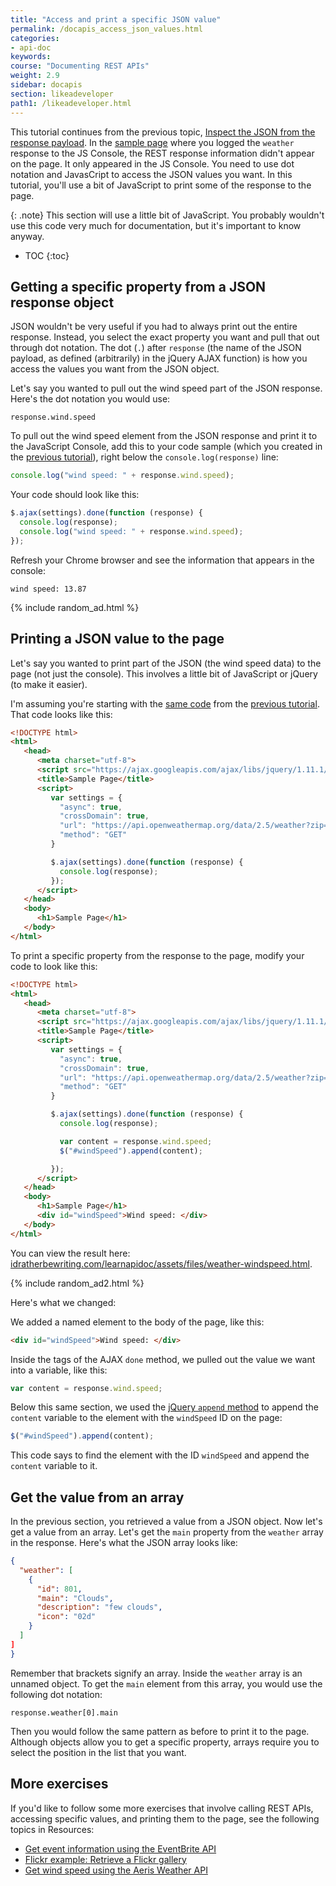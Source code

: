 ```yaml
---
title: "Access and print a specific JSON value"
permalink: /docapis_access_json_values.html
categories:
- api-doc
keywords:
course: "Documenting REST APIs"
weight: 2.9
sidebar: docapis
section: likeadeveloper
path1: /likeadeveloper.html
---
```


This tutorial continues from the previous topic, [Inspect the JSON from the response payload](docapis_json_console.html). In the [sample page](https://idratherbewriting.com/learnapidoc/assets/files/weatherdata-plain.html) where you logged the `weather` response to the JS Console, the REST response information didn't appear on the page. It only appeared in the JS Console. You need to use dot notation and JavasCript to access the JSON values you want. In this tutorial, you'll use a bit of JavaScript to print some of the response to the page.

{: .note}
This section will use a little bit of JavaScript. You probably wouldn't use this code very much for documentation, but it's important to know anyway.

* TOC
{:toc}

## Getting a specific property from a JSON response object

JSON wouldn't be very useful if you had to always print out the entire response. Instead, you select the exact property you want and pull that out through dot notation. The dot (`.`) after `response` (the name of the JSON payload, as defined (arbitrarily) in the jQuery AJAX function) is how you access the values you want from the JSON object.

Let's say you wanted to pull out the wind speed part of the JSON response. Here's the dot notation you would use:

```
response.wind.speed
```

To pull out the wind speed element from the JSON response and print it to the JavaScript Console, add this to your code sample (which you created in the [previous tutorial](docapis_analyze_json.html)), right below the `console.log(response)` line:

```js
console.log("wind speed: " + response.wind.speed);
```

Your code should look like this:

```js
$.ajax(settings).done(function (response) {
  console.log(response);
  console.log("wind speed: " + response.wind.speed);
});
```

Refresh your Chrome browser and see the information that appears in the console:

```
wind speed: 13.87
```

{% include random_ad.html %}

## Printing a JSON value to the page

Let's say you wanted to print part of the JSON (the wind speed data) to the page (not just the console). This involves a little bit of JavaScript or jQuery (to make it easier).

I'm assuming you're starting with the [same code](https://idratherbewriting.com/learnapidoc/assets/files/weather-plain.html) from the [previous tutorial](docapis_json_console.html). That code looks like this:

```html
<!DOCTYPE html>
<html>
   <head>
      <meta charset="utf-8">
      <script src="https://ajax.googleapis.com/ajax/libs/jquery/1.11.1/jquery.min.js"></script>
      <title>Sample Page</title>
      <script>
         var settings = {
           "async": true,
           "crossDomain": true,
           "url": "https://api.openweathermap.org/data/2.5/weather?zip=95050&appid=fd4698c940c6d1da602a70ac34f0b147&units=imperial",
           "method": "GET"
         }

         $.ajax(settings).done(function (response) {
           console.log(response);
         });
      </script>
   </head>
   <body>
      <h1>Sample Page</h1>
   </body>
</html>
```

To print a specific property from the response to the page, modify your code to look like this:

```html
<!DOCTYPE html>
<html>
   <head>
      <meta charset="utf-8">
      <script src="https://ajax.googleapis.com/ajax/libs/jquery/1.11.1/jquery.min.js"></script>
      <title>Sample Page</title>
      <script>
         var settings = {
           "async": true,
           "crossDomain": true,
           "url": "https://api.openweathermap.org/data/2.5/weather?zip=95050&appid=fd4698c940c6d1da602a70ac34f0b147&units=imperial",
           "method": "GET"
         }

         $.ajax(settings).done(function (response) {
           console.log(response);

           var content = response.wind.speed;
           $("#windSpeed").append(content);

         });
      </script>
   </head>
   <body>
      <h1>Sample Page</h1>
      <div id="windSpeed">Wind speed: </div>
   </body>
</html>
```

You can view the result here: <a href="https://idratherbewriting.com/learnapidoc/assets/files/weather-windspeed.html">idratherbewriting.com/learnapidoc/assets/files/weather-windspeed.html</a>.

{% include random_ad2.html %}

Here's what we changed:

We added a named element to the body of the page, like this:

```html
<div id="windSpeed">Wind speed: </div>
 ```

Inside the tags of the AJAX `done` method, we pulled out the value we want into a variable, like this:

```js
var content = response.wind.speed;
```

Below this same section, we used the [jQuery `append` method](http://api.jquery.com/append/) to append the `content` variable to the element with the `windSpeed` ID on the page:

```js
$("#windSpeed").append(content);
```

This code says to find the element with the ID `windSpeed` and append the `content` variable to it.

## Get the value from an array

In the previous section, you retrieved a value from a JSON object. Now let's get a value from an array. Let's get the `main` property from the `weather` array in the response. Here's what the JSON array looks like:

```json
{
  "weather": [
    {
      "id": 801,
      "main": "Clouds",
      "description": "few clouds",
      "icon": "02d"
    }
  ]
]
}
```

Remember that brackets signify an array. Inside the `weather` array is an unnamed object. To get the `main` element from this array, you would use the following dot notation:

```
response.weather[0].main
```

Then you would follow the same pattern as before to print it to the page. Although objects allow you to get a specific property, arrays require you to select the position in the list that you want.

## More exercises

If you'd like to follow some more exercises that involve calling REST APIs, accessing specific values, and printing them to the page, see the following topics in Resources:

* [Get event information using the EventBrite API](docapis_eventbrite_example.html)
* [Flickr example: Retrieve a Flickr gallery](docapis_flickr_example.html)
* [Get wind speed using the Aeris Weather API](docapis_aerisweather_example.html)
